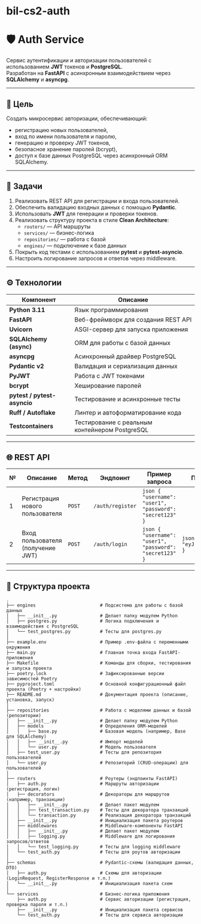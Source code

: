 # bil-cs2-auth

# 🛡️ Auth Service

Сервис аутентификации и авторизации пользователей с использованием **JWT** токенов и **PostgreSQL**.  
Разработан на **FastAPI** с асинхронным взаимодействием через **SQLAlchemy** и **asyncpg**.

---

## 🎯 Цель

Создать микросервис авторизации, обеспечивающий:
- регистрацию новых пользователей,
- вход по имени пользователя и паролю,
- генерацию и проверку JWT токенов,
- безопасное хранение паролей (bcrypt),
- доступ к базе данных PostgreSQL через асинхронный ORM SQLAlchemy.

---

## 🧩 Задачи

1. Реализовать REST API для регистрации и входа пользователей.  
2. Обеспечить валидацию входных данных с помощью **Pydantic**.  
3. Использовать **JWT** для генерации и проверки токенов.  
4. Реализовать структуру проекта в стиле **Clean Architecture**:  
   - `routers/` — API маршруты  
   - `services/` — бизнес-логика  
   - `repositories/` — работа с базой  
   - `engines/` — подключение к базе данных  
5. Покрыть код тестами с использованием **pytest** и **pytest-asyncio**.  
6. Настроить логирование запросов и ответов через middleware.

---

## ⚙️ Технологии

| Компонент | Описание |
|------------|-----------|
| **Python 3.11** | Язык программирования |
| **FastAPI** | Веб-фреймворк для создания REST API |
| **Uvicorn** | ASGI-сервер для запуска приложения |
| **SQLAlchemy (async)** | ORM для работы с базой данных |
| **asyncpg** | Асинхронный драйвер PostgreSQL |
| **Pydantic v2** | Валидация и сериализация данных |
| **PyJWT** | Работа с JWT токенами |
| **bcrypt** | Хеширование паролей |
| **pytest / pytest-asyncio** | Тестирование и асинхронные тесты |
| **Ruff / Autoflake** | Линтер и автоформатирование кода |
| **Testcontainers** | Тестирование с реальным контейнером PostgreSQL |

---

## 🌐 REST API

| № | Описание | Метод | Эндпоинт | Пример запроса | Пример ответа |
|---|-----------|--------|-----------|----------------|----------------|
| 1 | Регистрация нового пользователя | `POST` | `/auth/register` | ```json { "username": "user1", "password": "secret123" } ``` | |
| 2 | Вход пользователя (получение JWT) | `POST` | `/auth/login` | ```json { "username": "user1", "password": "secret123" } ``` | ```json { "token": "eyJhbGciOiJIUzI1..." } ``` |

---

## 📁 Структура проекта

```
.
├── engines                        # Подсистема для работы с базой данных
│   ├── __init__.py                # Делает папку модулем Python
│   ├── postgres.py                # Логика подключения и взаимодействия с PostgreSQL
│   └── test_postgres.py           # Тесты для postgres.py
│
├── example.env                    # Пример .env-файла с переменными окружения
├── main.py                        # Главная точка входа FastAPI-приложения
├── Makefile                       # Команды для сборки, тестирования и запуска проекта
├── poetry.lock                    # Зафиксированные версии зависимостей Poetry
├── pyproject.toml                 # Основной конфигурационный файл проекта (Poetry + настройки)
├── README.md                      # Документация проекта (описание, установка, запуск)
│
├── repositories                   # Работа с моделями данных и базой (репозитории)
│   ├── __init__.py                # Делает папку модулем Python
│   ├── models                     # Определения ORM-моделей
│   │   ├── base.py                # Базовая модель (например, Base для SQLAlchemy)
│   │   ├── __init__.py            # Импорт моделей
│   │   └── user.py                # Модель пользователя
│   ├── test_user.py               # Тесты для репозитория пользователей
│   └── user.py                    # Репозиторий (CRUD-операции) для пользователей
│
├── routers                        # Роутеры (эндпоинты FastAPI)
│   ├── auth.py                    # Маршруты авторизации (регистрация, логин)
│   ├── decorators                 # Декораторы для маршрутов (например, транзакции)
│   │   ├── __init__.py            # Делает пакет модулем
│   │   ├── test_transaction.py    # Тесты для декоратора транзакций
│   │   └── transaction.py         # Реализация декоратора транзакций
│   ├── __init__.py                # Инициализация пакета роутеров
│   ├── middlewares                # Middleware-компоненты FastAPI
│   │   ├── __init__.py            # Делает пакет модулем
│   │   ├── logging.py             # Middleware для логирования запросов/ответов
│   │   └── test_logging.py        # Тесты для logging middleware
│   └── test_auth.py               # Тесты для роутов авторизации
│
├── schemas                        # Pydantic-схемы (валидация данных, DTO)
│   ├── auth.py                    # Схемы для авторизации (LoginRequest, RegisterResponse и т.п.)
│   └── __init__.py                # Инициализация пакета схем
│
└── services                       # Бизнес-логика приложения
    ├── auth.py                    # Сервис авторизации (регистрация, проверка пароля и т.п.)
    ├── __init__.py                # Инициализация пакета сервисов
    └── test_auth.py               # Тесты для сервиса авторизации
```
